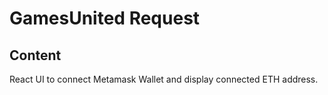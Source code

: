 # GamesUnited Request

## Content

React UI to connect Metamask Wallet and display connected ETH address.
